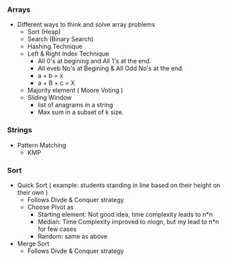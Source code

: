 ### Arrays 
- Different ways to think and solve array problems
  - Sort (Heap)
  - Search (Binary Search)
  - Hashing Technique
  - Left & Right Index Technique
    - All 0's at begining and All 1's at the end.
    - All eveb No's at Begining & All Odd No's at the end.
    - a + b = x
    - a + B + c = X
  - Majority element ( Moore Voting )
  - Sliding Window
    - list of anagrams in a string
    - Max sum in a subset of k size. 
### Strings
- Pattern Matching
  - KMP
### Sort
- Quick Sort ( example: students standing in line based on their height on their own )
  - Follows Divde & Conquer strategy
  - Choose Pivot as 
    - Starting element:  Not good idea, time complexity leads to n*n
    - Median: Time Complexity improved to nlogn, but my lead to n*n for few cases
    - Random: same as above
- Merge Sort
  - Follows Divde & Conquer strategy 
  

